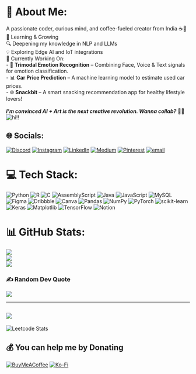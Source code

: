 # 💫 About Me:
A passionate coder, curious mind, and coffee-fueled creator from India ☕🌱  <br>🌱 Learning & Growing<br>🔍 Deepening my knowledge in NLP and LLMs<br> 💡 Exploring Edge AI and IoT integrations<br>🚀 Currently Working On:<br>- 🎯 **Trimodal Emotion Recognition** – Combining Face, Voice & Text signals for emotion classification.<br>- 📊 **Car Price Prediction** – A machine learning model to estimate used car prices.<br>- 🌐 **Snackbit** – A smart snacking recommendation app for healthy lifestyle lovers!<br><br>
***I'm convinced AI + Art is the next creative revolution. Wanna collab?*** 🎨🤖
<br>![hi!!](https://tenor.com/en-GB/view/remi-bye-bye-gif-21600759)

## 🌐 Socials:
[![Discord](https://img.shields.io/badge/Discord-%237289DA.svg?logo=discord&logoColor=white)](https://discord.gg/raylee_91624) [![Instagram](https://img.shields.io/badge/Instagram-%23E4405F.svg?logo=Instagram&logoColor=white)](https://instagram.com/shreyali.d.2054) [![LinkedIn](https://img.shields.io/badge/LinkedIn-%230077B5.svg?logo=linkedin&logoColor=white)](https://linkedin.com/in/https://www.linkedin.com/in/shreyali-dongre-561049284/) [![Medium](https://img.shields.io/badge/Medium-12100E?logo=medium&logoColor=white)](https://medium.com/@https://medium.com/@shreyali.d.10) [![Pinterest](https://img.shields.io/badge/Pinterest-%23E60023.svg?logo=Pinterest&logoColor=white)](https://pinterest.com/https://in.pinterest.com/Ray102404/) [![email](https://img.shields.io/badge/Email-D14836?logo=gmail&logoColor=white)](mailto:shreyali.d.10@gmail.com) 

# 💻 Tech Stack:
![Python](https://img.shields.io/badge/python-3670A0?style=for-the-badge&logo=python&logoColor=ffdd54) ![R](https://img.shields.io/badge/r-%23276DC3.svg?style=for-the-badge&logo=r&logoColor=white) ![C](https://img.shields.io/badge/c-%2300599C.svg?style=for-the-badge&logo=c&logoColor=white) ![AssemblyScript](https://img.shields.io/badge/assembly%20script-%23000000.svg?style=for-the-badge&logo=assemblyscript&logoColor=white) ![Java](https://img.shields.io/badge/java-%23ED8B00.svg?style=for-the-badge&logo=openjdk&logoColor=white) ![JavaScript](https://img.shields.io/badge/javascript-%23323330.svg?style=for-the-badge&logo=javascript&logoColor=%23F7DF1E) ![MySQL](https://img.shields.io/badge/mysql-4479A1.svg?style=for-the-badge&logo=mysql&logoColor=white) ![Figma](https://img.shields.io/badge/figma-%23F24E1E.svg?style=for-the-badge&logo=figma&logoColor=white) ![Dribbble](https://img.shields.io/badge/Dribbble-EA4C89?style=for-the-badge&logo=dribbble&logoColor=white) ![Canva](https://img.shields.io/badge/Canva-%2300C4CC.svg?style=for-the-badge&logo=Canva&logoColor=white) ![Pandas](https://img.shields.io/badge/pandas-%23150458.svg?style=for-the-badge&logo=pandas&logoColor=white) ![NumPy](https://img.shields.io/badge/numpy-%23013243.svg?style=for-the-badge&logo=numpy&logoColor=white) ![PyTorch](https://img.shields.io/badge/PyTorch-%23EE4C2C.svg?style=for-the-badge&logo=PyTorch&logoColor=white) ![scikit-learn](https://img.shields.io/badge/scikit--learn-%23F7931E.svg?style=for-the-badge&logo=scikit-learn&logoColor=white) ![Keras](https://img.shields.io/badge/Keras-%23D00000.svg?style=for-the-badge&logo=Keras&logoColor=white) ![Matplotlib](https://img.shields.io/badge/Matplotlib-%23ffffff.svg?style=for-the-badge&logo=Matplotlib&logoColor=black) ![TensorFlow](https://img.shields.io/badge/TensorFlow-%23FF6F00.svg?style=for-the-badge&logo=TensorFlow&logoColor=white) ![Notion](https://img.shields.io/badge/Notion-%23000000.svg?style=for-the-badge&logo=notion&logoColor=white)
# 📊 GitHub Stats:
![](https://github-readme-stats.vercel.app/api?username=23075&theme=dark&hide_border=false&include_all_commits=false&count_private=false)<br/>
![](https://nirzak-streak-stats.vercel.app/?user=23075&theme=dark&hide_border=false)<br/>
![](https://github-readme-stats.vercel.app/api/top-langs/?username=23075&theme=dark&hide_border=false&include_all_commits=false&count_private=false&layout=compact)

### ✍️ Random Dev Quote
![](https://quotes-github-readme.vercel.app/api?type=vetical&theme=dark)

---

[![](https://visitcount.itsvg.in/api?id=23075&icon=0&color=0)](https://visitcount.itsvg.in)
---
![Leetcode Stats](https://leetcard.jacoblin.cool/Rey24?ext=heatmap)


  ## 💰 You can help me by Donating
  [![BuyMeACoffee](https://img.shields.io/badge/Buy%20Me%20a%20Coffee-ffdd00?style=for-the-badge&logo=buy-me-a-coffee&logoColor=black)](https://buymeacoffee.com/https://coff.ee/ray24) [![Ko-Fi](https://img.shields.io/badge/Ko--fi-F16061?style=for-the-badge&logo=ko-fi&logoColor=white)](https://ko-fi.com/https://ko-fi.com/shreyalidongre) 

  
<!-- Proudly created with GPRM ( https://gprm.itsvg.in ) -->
